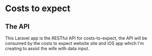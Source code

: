 # Costs to expect

## The API

This Laravel app is the RESTful API for costs-to-expect, the API will be consumed by the 
costs to expect website site and iOS app which I'm creating to assist the wife with data input. 
